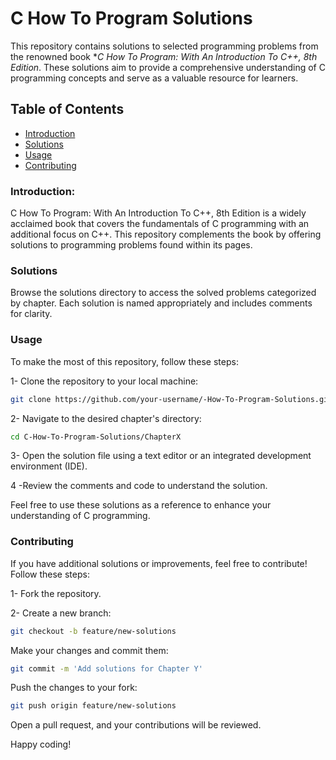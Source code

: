 # C How To Program Solutions
This repository contains solutions to selected programming problems from the renowned book **C How To Program: With An Introduction To C++, 8th Edition*. These solutions aim to provide a comprehensive understanding of C programming concepts and serve as a valuable resource for learners.

## Table of Contents
- [Introduction](#introduction)
- [Solutions](#solutions)
- [Usage](#usage)
- [Contributing](#contributing)

### Introduction: 
C How To Program: With An Introduction To C++, 8th Edition is a widely acclaimed book that covers the fundamentals of C programming with an additional focus on C++. This repository complements the book by offering solutions to programming problems found within its pages.

### Solutions
Browse the solutions directory to access the solved problems categorized by chapter. Each solution is named appropriately and includes comments for clarity.

### Usage
To make the most of this repository, follow these steps:

1- Clone the repository to your local machine:

```bash
git clone https://github.com/your-username/-How-To-Program-Solutions.git
```
2- Navigate to the desired chapter's directory:

```bash
cd C-How-To-Program-Solutions/ChapterX
```
3- Open the solution file using a text editor or an integrated development environment (IDE).

4 -Review the comments and code to understand the solution.

Feel free to use these solutions as a reference to enhance your understanding of C programming.

### Contributing
If you have additional solutions or improvements, feel free to contribute! Follow these steps:

1- Fork the repository.

2- Create a new branch:

``` bash
git checkout -b feature/new-solutions
```
Make your changes and commit them:

```bash
git commit -m 'Add solutions for Chapter Y'
```
Push the changes to your fork:

```bash
git push origin feature/new-solutions
```
Open a pull request, and your contributions will be reviewed.

Happy coding!